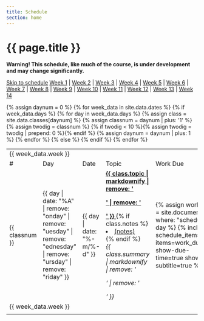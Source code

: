 ```yaml
---
title: Schedule
section: home
---
```

# {{ page.title }}

**Warning!  This schedule, like much of the course, is under development
and may change significantly.**

<a href="#schedule" class="sr-only sr-only-focusable">Skip to schedule</a>
[Week 1](#week01) |
[Week 2](#week02) |
[Week 3](#week03) |
[Week 4](#week04) |
[Week 5](#week05) |
[Week 6](#week06) |
[Week 7](#week07) |
[Week 8](#week08) |
[Week 9](#week09) |
[Week 10](#week10) |
[Week 11](#week11) |
[Week 12](#week12) |
[Week 13](#week13) |
[Week 14](#week14)
<a name="schedule"></a>

<table class="table table-condensed table-responsive text-center">
  <tbody style="vertical-align: middle">
    {% assign daynum = 0 %}
    {% for week_data in site.data.dates %}
      {% if week_data.days %}
        <tr class="week-header">
          <td colspan="9"><a name="{{ week_data.anchor }}"></a>{{ week_data.week }}</td>
        </tr>
        <tr class="column-header">
          <td class="hidden-xs">#</td>
          <td class="hidden-xs">Day</td>
          <td>Date</td>
          <td colspan="4">Topic</td>
          <td colspan="2">Work Due</td>
        </tr>
        {% for day in week_data.days %}
          {% assign class = site.data.classes[daynum] %}
          {% assign classnum = daynum | plus: '1' %}
          {% assign twodig = classnum %}
          {% if twodig < 10 %}{% assign twodig = twodig | prepend: 0 %}{% endif %}
          <tr>
            <td class="hidden-xs">{{ classnum }}</td>
            <td class="hidden-xs">{{ day | date: "%A" | remove: "onday" | remove: "uesday" | remove: "ednesday" | remove: "ursday" | remove: "riday" }}</td>
            <td>{{ day | date: "%-m/%-d" }}</td>
            <td halign="left" colspan="4">
                    <a href="{{ site.baseurl }}/outlines/outline.{{ twodig }}.html">
                    <strong>{{ class.topic | markdownify | remove: '<p>' | remove: '</p>' }}</strong>
                    </a>
                {% if class.notes %}<li><a href="{{ class.notes }}">(notes)</a></li>{% endif %}
                <br>
                  <em>{{ class.summary | markdownify | remove: '<p>' | remove: '</p>' }}</em>
            </td>
            <td class="text-nowrap">
              {% assign work_due = site.documents | where: "schedule", day %}
              {% include schedule_items.html items=work_due show-due-time=true show-subtitle=true %}
            </td>
          </tr>
          {% assign daynum = daynum | plus: 1 %}
        {% endfor %}
      {% else %}
        <tr class="week-header">
          <td colspan="9">{{ week_data.week }}</td>
        </tr>
        <tr>
          <td colspan="9"></td>
        </tr>
      {% endif %}
    {% endfor %}
  </tbody>
</table>
